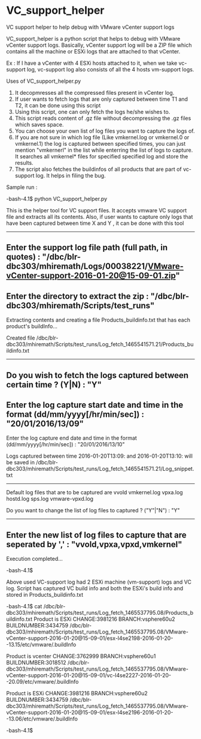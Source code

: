 # VC_support_helper
VC support helper to help debug with VMware vCenter support logs

VC_support_helper is a python script that helps to debug with VMware vCenter support logs. Basically, vCenter support log will be a ZIP file
which contains all the machine or ESXi logs that are attached to that vCenter.

Ex : If I have a vCenter with 4 ESXi hosts attached to it, when we take vc-support log, vc-support log also consists of all the 4 hosts vm-support logs.

Uses of VC_support_helper.py
1. It decopmresses all the compressed files present in vCenter log.
2. If user wants to fetch logs that are only captured between time T1 and T2, it can be done using this script
3. Using this script, one can only fetch the logs he/she wishes to.
4. This script reads content of .gz file without decompressing the .gz files which saves space.
5. You can choose your own list of log files you want to capture the logs of.
6. If you are not sure in which log file (Like vmkernel.log or vmkernel.0 or vmkernel.1) the log is captured between specified times,
  you can just mention "vmkernerl" in the list while enterring the list of logs to capture. It searches all vmkernel* files for specified
  specified log and store the results.
7. The script also fetches the buildinfos of all products that are part of vc-support log. It helps in filing the bug. 

Sample run :

-bash-4.1$ python VC_support_helper.py

This is the helper tool for VC support files. It accepts vmware VC support file and extracts all its contents.
Also, if user wants to capture only logs that have been captured between time X and Y , it can be done with this tool

---------------------------------------------------------------------------------------------------------
Enter the support log file path (full path, in  quotes) : "/dbc/blr-dbc303/mhiremath/Logs/00038221/VMware-vCenter-support-2016-01-20@15-09-01.zip"
---------------------------------------------------------------------------------------------------------
Enter the directory to extract the zip : "/dbc/blr-dbc303/mhiremath/Scripts/test_runs"
---------------------------------------------------------------------------------------------------------

Extracting contents and creating a file Products_buildinfo.txt that has each product's buildInfo...

Created file /dbc/blr-dbc303/mhiremath/Scripts/test_runs/Log_fetch_1465541571.21/Products_buildinfo.txt

---------------------------------------------------------------------------------------------------------
Do you wish to fetch the logs captured between certain time ? (Y|N) : "Y"
---------------------------------------------------------------------------------------------------------
Enter the log capture start date and time in the format (dd/mm/yyyy[/hr/min/sec]) : "20/01/2016/13/09"
---------------------------------------------------------------------------------------------------------

Enter the log capture end date and time in the format (dd/mm/yyyy[/hr/min/sec]) : "20/01/2016/13/10"

Logs captured between time 2016-01-20T13:09: and 2016-01-20T13:10: will be saved in /dbc/blr-dbc303/mhiremath/Scripts/test_runs/Log_fetch_1465541571.21/Log_snippet.txt

---------------------------------------------------------------------------------------------------------
Default log files that are to be captured are
 vvold vmkernel.log vpxa.log hostd.log sps.log vmware-vpxd.log

Do you want to change the list of log files to captured ? ("Y"|"N") : "Y"

---------------------------------------------------------------------------------------------------------
Enter the new list of log files to capture that are seperated by ',' : "vvold,vpxa,vpxd,vmkernel"
---------------------------------------------------------------------------------------------------------
Execution completed...

-bash-4.1$





Above used VC-support log had 2 ESXi machine (vm-support) logs and VC log. Script has captured VC build info and both the ESXi's build info and stored in Products_buildinfo.txt

-bash-4.1$ cat /dbc/blr-dbc303/mhiremath/Scripts/test_runs/Log_fetch_1465537795.08/Products_buildinfo.txt
Product is ESXi
CHANGE:3981216
BRANCH:vsphere60u2
BUILDNUMBER:3434759
/dbc/blr-dbc303/mhiremath/Scripts/test_runs/Log_fetch_1465537795.08/VMware-vCenter-support-2016-01-20@15-09-01/esx-l4se2198-2016-01-20--13.15/etc/vmware/.buildInfo


Product is vcenter
CHANGE:3762999
BRANCH:vsphere60u1
BUILDNUMBER:3018512
/dbc/blr-dbc303/mhiremath/Scripts/test_runs/Log_fetch_1465537795.08/VMware-vCenter-support-2016-01-20@15-09-01/vc-l4se2227-2016-01-20--20.09/etc/vmware/.buildInfo


Product is ESXi
CHANGE:3981216
BRANCH:vsphere60u2
BUILDNUMBER:3434759
/dbc/blr-dbc303/mhiremath/Scripts/test_runs/Log_fetch_1465537795.08/VMware-vCenter-support-2016-01-20@15-09-01/esx-l4se2196-2016-01-20--13.06/etc/vmware/.buildInfo


-bash-4.1$



